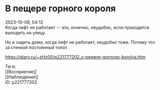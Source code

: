 В пещере горного короля
========================

   
 2023-10-09, 04:12   
  Когда лифт не работает -- это, конечно, неудобно, если приходится выходить на улицу.   
   
 Но и сидеть дома, когда лифт не работает, неудобно тоже. Потому что за стенкой постоянный топот.   
    
 <https://diary.ru/~zHz00/p221777202_v-pewere-gornogo-korolya.htm>   
   
 Теги:   
 [[Восприятие]]   
 [[Наблюдения]]   
 ID: p221777202